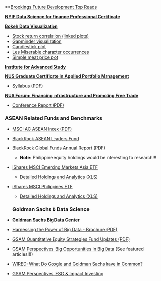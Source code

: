 **[Brookings Future Development Top Reads](https://www.brookings.edu/blog/future-development/2017/02/24/future-development-reads-hans-rosling-kenneth-arrow-and-bill-and-melinda-gates/)

**[NYIF Data Science for Finance Professional Certificate](https://www.nyif.com/data-science-finance-professional-certificate.html)**

**[Bokeh Data Visualization](http://bokeh.pydata.org/en/latest/docs/gallery.html)**  
- [Stock return correlation (linked plots)](https://demo.bokehplots.com/apps/stocks)
- [Gapminder visualization](https://demo.bokehplots.com/apps/gapminder)
- [Candlestick plot](http://bokeh.pydata.org/en/latest/docs/gallery/candlestick.html)
- [Les Miserable character occurrences](http://bokeh.pydata.org/en/latest/docs/gallery/les_mis.html)
- [Simple meat price plot](http://bokeh.pydata.org/en/latest/docs/gallery/ggplot_line.html)

**[Institute for Advanced Study](https://www.ias.edu/)**

**[NUS Graduate Certificate in Applied Portfolio Management](http://bschool.nus.edu/camri/executive-education-at-camri)**
- [Syllabus (PDF)](http://bschool.nus.edu/Portals/0/images/CAMRI/ee/g-CAPM%20Detailed%20Syllabus%202016.pdf)

**[NUS Forum: Financing Infrastructure and Promoting Free Trade](https://www.youtube.com/watch?v=Pn9T0Oqsr7w)**
- [Conference Report (PDF)](https://bschool.nus.edu.sg/Portals/0/docs/camri/Post-Event-Report-on-8th-WCY-Forum.pdf)

  
### ASEAN Related Funds and Benchmarks
- [MSCI AC ASEAN Index (PDF)](https://www.msci.com/documents/10199/898cceae-3062-4000-a1a4-9877c6d8325e)
- [BlackRock ASEAN Leaders Fund](https://www.blackrock.com/sg/en/products/237595/bgf-asean-leaders-fund-a2-usd)
- [BlackRock Global Funds Annual Report (PDF)](https://www.blackrock.com/sg/en/literature/annual-report/bgf-audited-annual-report-and-accounts-sg.pdf)
  - **Note:** Philippine equity holdings would be interesting to research!!!
- [iShares MSCI Emerging Markets Asia ETF](https://www.ishares.com/us/products/239629/ishares-msci-emerging-markets-asia-etf)
  - [Detailed Holdings and Analytics (XLS)](https://www.ishares.com/us/products/239629/ishares-msci-emerging-markets-asia-etf/1467271812596.ajax?fileType=csv&fileName=EEMA_holdings&dataType=fund)
- [iShares MSCI Philippines ETF](https://www.ishares.com/us/products/239675/ishares-msci-philippines-etf)
  - [Detailed Holdings and Analytics (XLS)](https://www.ishares.com/us/products/239675/ishares-msci-philippines-etf/1467271812596.ajax?fileType=csv&fileName=EPHE_holdings&dataType=fund)
  
  ### Goldman Sachs & Data Science
- **[Goldman Sachs Big Data Center](https://www.gsam.com/content/gsam/us/en/advisors/resources/investment-ideas/big-data-center.html)**
- [Harnessing the Power of Big Data - Brochure (PDF)](https://www.gsam.com/content/dam/gsam/pdfs/us/en/fund-literature/brochure/big-data-brochure.pdf?sa=n&rd=n)
- [GSAM Quantitative Equity Strategies Fund Updates (PDF)](http://www.goldmansachs.com/gsam/docs/funds_international/fund_updates/monthly_fund_updates/mfu_sicav_en.pdf)
- [GSAM Perspectives: Big Opportunities in Big Data](https://www.gsam.com/content/gsam/global/en/market-insights/gsam-insights/gsam-perspectives/2016/big-data.html) (See featured articles!!!)
- [WIRED: What Do Google and Goldman Sachs have in Common?](https://www.wired.com/2012/10/goldman-sachs-as-google/)
- [GSAM Perspectives: ESG & Impact Investing](https://www.gsam.com/content/gsam/global/en/market-insights/gsam-insights/gsam-perspectives/2015/esg.html)
